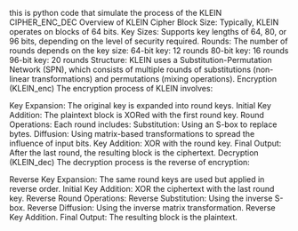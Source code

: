 this is python code that simulate the process of the KLEIN CIPHER_ENC_DEC
Overview of KLEIN Cipher
Block Size: Typically, KLEIN operates on blocks of 64 bits.
Key Sizes: Supports key lengths of 64, 80, or 96 bits, depending on the level of security required.
Rounds: The number of rounds depends on the key size:
64-bit key: 12 rounds
80-bit key: 16 rounds
96-bit key: 20 rounds
Structure: KLEIN uses a Substitution-Permutation Network (SPN), which consists of multiple rounds of substitutions (non-linear transformations) and permutations (mixing operations).
Encryption (KLEIN_enc)
The encryption process of KLEIN involves:

Key Expansion: The original key is expanded into round keys.
Initial Key Addition: The plaintext block is XORed with the first round key.
Round Operations: Each round includes:
Substitution: Using an S-box to replace bytes.
Diffusion: Using matrix-based transformations to spread the influence of input bits.
Key Addition: XOR with the round key.
Final Output: After the last round, the resulting block is the ciphertext.
Decryption (KLEIN_dec)
The decryption process is the reverse of encryption:

Reverse Key Expansion: The same round keys are used but applied in reverse order.
Initial Key Addition: XOR the ciphertext with the last round key.
Reverse Round Operations:
Reverse Substitution: Using the inverse S-box.
Reverse Diffusion: Using the inverse matrix transformation.
Reverse Key Addition.
Final Output: The resulting block is the plaintext.
